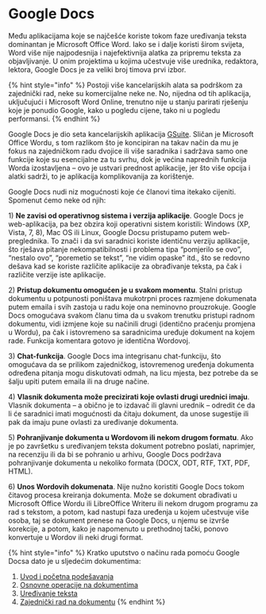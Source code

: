 # Google Docs

Među aplikacijama koje se najčešće koriste tokom faze uređivanja teksta dominantan je Microsoft Office Word. Iako se i dalje koristi širom svijeta, Word više nije najpodesnija i najefektivnija alatka za pripremu teksta za objavljivanje. U onim projektima u kojima učestvuje više urednika, redaktora, lektora, Google Docs je za veliki broj timova prvi izbor.

{% hint style="info" %}
Postoji više kancelarijskih alata sa podrškom za zajednički rad, neke su komercijalne neke ne. No, nijedna od tih aplikacija, uključujući i Microsoft Word Online, trenutno nije u stanju parirati rješenju koje je ponudio Google, kako u pogledu cijene, tako ni u pogledu performansi.
{% endhint %}

Google Docs je dio seta kancelarijskih aplikacija [GSuite](https://gsuite.google.com/intl/en_ie/). Sličan je Microsoft Office Wordu, s tom razlikom što je koncipiran na takav način da mu je fokus na zajedničkom radu dvojice ili više saradnika i sadržava samo one funkcije koje su esencijalne za tu svrhu, dok je većina naprednih funkcija Worda izostavljena – ovo je ustvari prednost aplikacije, jer što više opcija i alatki sadrži, to je aplikacija komplikovanija za korištenje.

Google Docs nudi niz mogućnosti koje će članovi tima itekako cijeniti. Spomenut ćemo neke od njih:

1\) **Ne zavisi od operativnog sistema i verzija aplikacije**. Google Docs je web-aplikacija, pa bez obzira koji operativni sistem koristili: Windows \(XP, Vista, 7, 8\), Mac OS ili Linux, Google Docsu pristupamo putem web-preglednika. To znači i da svi saradnici koriste identičnu verziju aplikacije, što rješava pitanje nekompatibilnosti i problema tipa “pomjerilo se ovo”, “nestalo ovo”, “poremetio se tekst”, “ne vidim opaske” itd., što se redovno dešava kad se koriste različite aplikacije za obrađivanje teksta, pa čak i različite verzije iste aplikacije.

2\) **Pristup dokumentu omogućen je u svakom momentu**. Stalni pristup dokumentu u potpunosti poništava mukotrpni proces razmjene dokumenata putem emaila i svih zastoja u radu koje ona neminovno prouzrokuje. Google Docs omogućava svakom članu tima da u svakom trenutku pristupi radnom dokumentu, vidi izmjene koje su načinili drugi \(identično praćenju promjena u Wordu\), pa čak i istovremeno sa saradnicima uređuje dokument na kojem rade. Funkcija komentara gotovo je identična Wordovoj.

3\) **Chat-funkcija**. Google Docs ima integrisanu chat-funkciju, što omogućava da se prilikom zajedničkog, istovremenog uređenja dokumenta određena pitanja mogu diskutovati odmah, na licu mjesta, bez potrebe da se šalju upiti putem emaila ili na druge načine.

4\) **Vlasnik dokumenta može precizirati koje ovlasti drugi urednici imaju**. Vlasnik dokumenta – a obično je to izdavač ili glavni urednik – odredit će da li će saradnici imati mogućnosti da čitaju dokument, da unose sugestije ili pak da imaju pune ovlasti za uređivanje dokumenta.

5\) **Pohranjivanje dokumenta u Wordovom ili nekom drugom formatu**. Ako je po završetku s uređivanjem teksta dokument potrebno poslati, naprimjer, na recenziju ili da bi se pohranio u arhivu, Google Docs podržava pohranjivanje dokumenta u nekoliko formata \(DOCX, ODT, RTF, TXT, PDF, HTML\).

6\) **Unos Wordovih dokumenata**. Nije nužno koristiti Google Docs tokom čitavog procesa kreiranja dokumenta. Može se dokument obrađivati u Microsoft Office Wordu ili LibreOffice Writeru ili nekom drugom programu za rad s tekstom, a potom, kad nastupi faza uređenja u kojem učestvuje više osoba, taj se dokument prenese na Google Docs, u njemu se izvrše korekcije, a potom, kako je napomenuto u prethodnoj tački, ponovo konvertuje u Wordov ili neki drugi format.

{% hint style="info" %}
Kratko uputstvo o načinu rada pomoću Google Docsa dato je u sljedećim dokumentima:

1. [Uvod i početna podešavanja](https://drive.google.com/open?id=1Rm1cqNGAcfEpfod8wWqsdO9ykSfLrEAiLR-NERrqzc4)
2. [Osnovne operacije na dokumentima](https://drive.google.com/open?id=1mjR12X2lQI4wFh_DVOenrsvKmeuk1ozpJvPQ9bcFudc)
3. [Uređivanje teksta](https://drive.google.com/open?id=1e5NSLOVLOQZ6ctwBlDVS2if1u5rGKEVCsTUSkA_lYzg)
4. [Zajednički rad na dokumentu](https://drive.google.com/open?id=1MICwxddtcblNnoik4Jh828uGfzkNssLFLqewGNFOiDM)
{% endhint %}

